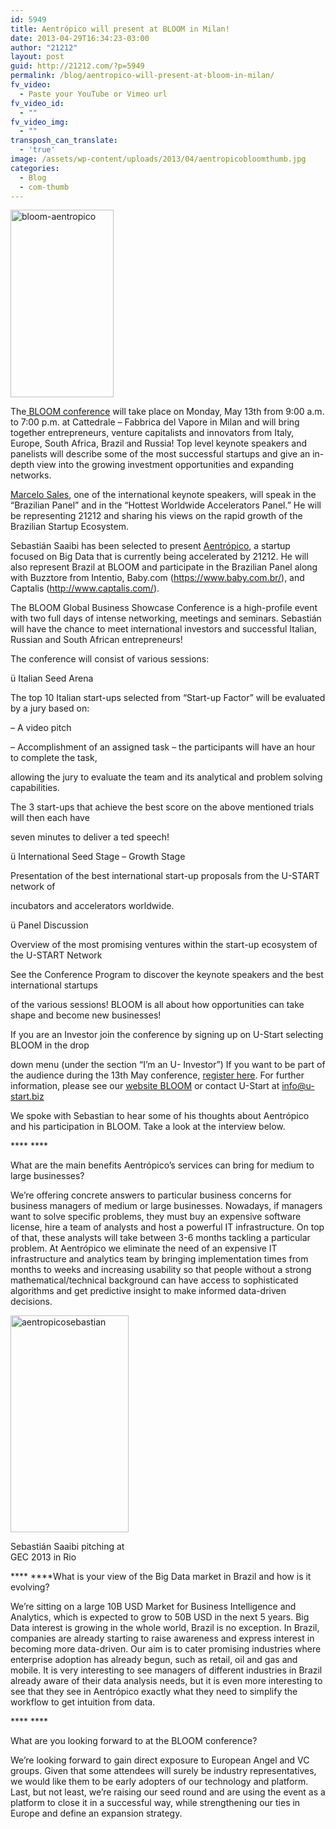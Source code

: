 ```yaml
---
id: 5949
title: Aentrópico will present at BLOOM in Milan!
date: 2013-04-29T16:34:23-03:00
author: "21212"
layout: post
guid: http://21212.com/?p=5949
permalink: /blog/aentropico-will-present-at-bloom-in-milan/
fv_video:
  - Paste your YouTube or Vimeo url
fv_video_id:
  - ""
fv_video_img:
  - ""
transposh_can_translate:
  - 'true'
image: /assets/wp-content/uploads/2013/04/aentropicobloomthumb.jpg
categories:
  - Blog
  - com-thumb
---
```

<p dir="ltr">
  <img class="size-full wp-image-5957 alignright" alt="bloom-aentropico" src="{{ site.url }}/assets/wp-content/uploads/2013/04/bloom-aentropico.jpg" width="165" height="300" />
</p>

<p dir="ltr">
  The<a href="http://bloom.u-start.biz/"> BLOOM conference</a> will take place on Monday, May 13th from 9:00 a.m. to 7:00 p.m. at Cattedrale – Fabbrica del Vapore in Milan and will bring together entrepreneurs, venture capitalists and innovators from Italy, Europe, South Africa, Brazil and Russia! Top level keynote speakers and panelists will describe some of the most successful startups and give an in-depth view into the growing investment opportunities and expanding networks.
</p>

<p dir="ltr">
  <a href="http://21212.com/people/marcelo-sales/">Marcelo Sales</a>, one of the international keynote speakers, will speak in the “Brazilian Panel” and in the “Hottest Worldwide Accelerators Panel.” He will be representing 21212 and sharing his views on the rapid growth of the Brazilian Startup Ecosystem.
</p>

Sebastián Saaibi has been selected to present [Aentrópico](http://www.aentropi.co/), a startup focused on Big Data that is currently being accelerated by 21212. He will also represent Brazil at BLOOM and participate in the Brazilian Panel along with Buzztore from Intentio, Baby.com (https://www.baby.com.br/), and Captalis (http://www.captalis.com/).

The BLOOM Global Business Showcase Conference is a high-profile event with two full days of intense networking, meetings and seminars. Sebastián will have the chance to meet international investors and successful Italian, Russian and South African entrepreneurs!

The conference will consist of various sessions:

ü Italian Seed Arena

The top 10 Italian start-ups selected from “Start-up Factor” will be evaluated by a jury based on:

&#8211; A video pitch

&#8211; Accomplishment of an assigned task – the participants will have an hour to complete the task,

allowing the jury to evaluate the team and its analytical and problem solving capabilities.

The 3 start-ups that achieve the best score on the above mentioned trials will then each have

seven minutes to deliver a ted speech!

ü International Seed Stage – Growth Stage

Presentation of the best international start-up proposals from the U-START network of

incubators and accelerators worldwide.

ü Panel Discussion

Overview of the most promising ventures within the start-up ecosystem of the U-START Network

See the Conference Program to discover the keynote speakers and the best international startups

of the various sessions! BLOOM is all about how opportunities can take shape and become new businesses!

If you are an Investor join the conference by signing up on U-Start selecting BLOOM in the drop

down menu (under the section “I’m an U- Investor”) If you want to be part of the audience during the 13th May conference, [register here](http://www.amiando.com/BLOOM.html). For further information, please see our [website BLOOM](http://bloom.u-start.biz/) or contact U-Start at info@u-start.biz

We spoke with Sebastian to hear some of his thoughts about Aentrópico and his participation in BLOOM. Take a look at the interview below.

**** ****

<p dir="ltr">
  What are the main benefits Aentrópico’s services can bring for medium to large businesses?
</p>

We&#8217;re offering concrete answers to particular business concerns for business managers of medium or large businesses. Nowadays, if managers want to solve specific problems, they must buy an expensive software license, hire a team of analysts and host a powerful IT infrastructure. On top of that, these analysts will take between 3-6 months tackling a particular problem. At Aentrópico we eliminate the need of an expensive IT infrastructure and analytics team by bringing implementation times from months to weeks and increasing usability so that people without a strong mathematical/technical background can have access to sophisticated algorithms and get predictive insight to make informed data-driven decisions.

<div id="attachment_5956" style="width: 199px" class="wp-caption alignleft">
  <a href="http://21212.com/assets/wp-content/uploads/2013/04/aentropicosebastian.jpg"><img aria-describedby="caption-attachment-5956" class="wp-image-5956 " alt="aentropicosebastian" src="{{ site.url }}/assets/wp-content/uploads/2013/04/aentropicosebastian.jpg" width="189" height="347" srcset="{{ site.url }}/assets/wp-content/uploads/2013/04/aentropicosebastian.jpg 300w, {{ site.url }}/assets/wp-content/uploads/2013/04/aentropicosebastian-163x300.jpg 163w" sizes="(max-width: 189px) 100vw, 189px" /></a>

  <p id="caption-attachment-5956" class="wp-caption-text">
    Sebastián Saaibi pitching at GEC 2013 in Rio
  </p>
</div>

**** ****What is your view of the Big Data market in Brazil and how is it evolving?

We’re sitting on a large 10B USD Market for Business Intelligence and Analytics, which is expected to grow to 50B USD in the next 5 years. Big Data interest is growing in the whole world, Brazil is no exception. In Brazil, companies are already starting to raise awareness and express interest in becoming more data-driven. Our aim is to cater promising industries where enterprise adoption has already begun, such as retail, oil and gas and mobile. It is very interesting to see managers of different industries in Brazil already aware of their data analysis needs, but it is even more interesting to see that they see in Aentrópico exactly what they need to simplify the workflow to get intuition from data.

**** ****

<p dir="ltr">
  What are you looking forward to at the BLOOM conference?
</p>

We&#8217;re looking forward to gain direct exposure to European Angel and VC groups. Given that some attendees will surely be industry representatives, we would like them to be early adopters of our technology and platform. Last, but not least, we&#8217;re raising our seed round and are using the event as a platform to close it in a successful way, while strengthening our ties in Europe and define an expansion strategy.